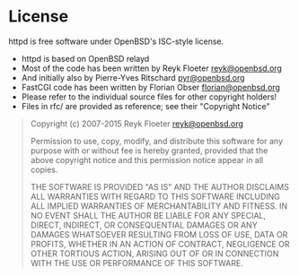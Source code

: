 License
=======

httpd is free software under OpenBSD's ISC-style license.

* httpd is based on OpenBSD relayd
* Most of the code has been written by Reyk Floeter <reyk@openbsd.org>
* And initially also by Pierre-Yves Ritschard <pyr@openbsd.org>
* FastCGI code has been written by Florian Obser <florian@openbsd.org>
* Please refer to the individual source files for other copyright holders!
* Files in rfc/ are provided as reference; see their "Copyright Notice"

> Copyright (c) 2007-2015 Reyk Floeter <reyk@openbsd.org>
> 
> Permission to use, copy, modify, and distribute this software for any
> purpose with or without fee is hereby granted, provided that the above
> copyright notice and this permission notice appear in all copies.
> 
> THE SOFTWARE IS PROVIDED "AS IS" AND THE AUTHOR DISCLAIMS ALL WARRANTIES
> WITH REGARD TO THIS SOFTWARE INCLUDING ALL IMPLIED WARRANTIES OF
> MERCHANTABILITY AND FITNESS. IN NO EVENT SHALL THE AUTHOR BE LIABLE FOR
> ANY SPECIAL, DIRECT, INDIRECT, OR CONSEQUENTIAL DAMAGES OR ANY DAMAGES
> WHATSOEVER RESULTING FROM LOSS OF USE, DATA OR PROFITS, WHETHER IN AN
> ACTION OF CONTRACT, NEGLIGENCE OR OTHER TORTIOUS ACTION, ARISING OUT OF
> OR IN CONNECTION WITH THE USE OR PERFORMANCE OF THIS SOFTWARE.
